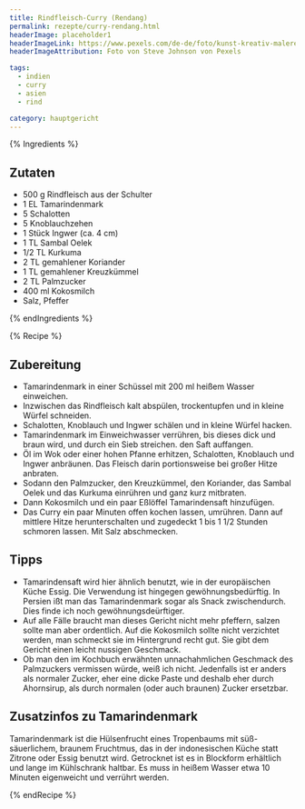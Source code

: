 ```yaml
---
title: Rindfleisch-Curry (Rendang)
permalink: rezepte/curry-rendang.html
headerImage: placeholder1
headerImageLink: https://www.pexels.com/de-de/foto/kunst-kreativ-malerei-abstrakt-1959387/
headerImageAttribution: Foto von Steve Johnson von Pexels

tags:
  - indien
  - curry
  - asien
  - rind

category: hauptgericht
---
```


{% Ingredients %}

## Zutaten

- 500 g Rindfleisch aus der Schulter
- 1 EL Tamarindenmark
- 5 Schalotten
- 5 Knoblauchzehen
- 1 Stück Ingwer (ca. 4 cm)
- 1 TL Sambal Oelek
- 1/2 TL Kurkuma
- 2 TL gemahlener Koriander
- 1 TL gemahlener Kreuzkümmel
- 2 TL Palmzucker
- 400 ml Kokosmilch
- Salz, Pfeffer

{% endIngredients %}

{% Recipe %}

## Zubereitung

- Tamarindenmark in einer Schüssel mit 200 ml heißem Wasser einweichen.
- Inzwischen das Rindfleisch kalt abspülen, trockentupfen und in kleine Würfel schneiden.
- Schalotten, Knoblauch und Ingwer schälen und in kleine Würfel hacken.
- Tamarindenmark im Einweichwasser verrühren, bis dieses dick und braun wird, und durch ein Sieb streichen. den Saft auffangen.
- Öl im Wok oder einer hohen Pfanne erhitzen, Schalotten, Knoblauch und Ingwer anbräunen. Das Fleisch darin portionsweise bei großer Hitze anbraten.
- Sodann den Palmzucker, den Kreuzkümmel, den Koriander, das Sambal Oelek und das Kurkuma einrühren und ganz kurz mitbraten.
- Dann Kokosmilch und ein paar Eßlöffel Tamarindensaft hinzufügen.
- Das Curry ein paar Minuten offen kochen lassen, umrühren. Dann auf mittlere Hitze herunterschalten und zugedeckt 1 bis 1 1/2 Stunden schmoren lassen. Mit Salz abschmecken.

## Tipps

- Tamarindensaft wird hier ähnlich benutzt, wie in der europäischen Küche Essig. Die Verwendung ist hingegen gewöhnungsbedürftig. In Persien ißt man das Tamarindenmark sogar als Snack zwischendurch. Dies finde ich noch gewöhnungsdeürftiger.
- Auf alle Fälle braucht man dieses Gericht nicht mehr pfeffern, salzen sollte man aber ordentlich. Auf die Kokosmilch sollte nicht verzichtet werden, man schmeckt sie im Hintergrund recht gut. Sie gibt dem Gericht einen leicht nussigen Geschmack.
- Ob man den im Kochbuch erwähnten unnachahmlichen Geschmack des Palmzuckers vermissen würde, weiß ich nicht. Jedenfalls ist er anders als normaler Zucker, eher eine dicke Paste und deshalb eher durch Ahornsirup, als durch normalen (oder auch braunen) Zucker ersetzbar.

## Zusatzinfos zu Tamarindenmark

Tamarindenmark ist die Hülsenfrucht eines Tropenbaums mit süß-säuerlichem, braunem Fruchtmus, das in der indonesischen Küche statt Zitrone oder Essig benutzt wird. Getrocknet ist es in Blockform erhältlich und lange im Kühlschrank haltbar. Es muss in heißem Wasser etwa 10 Minuten eigenweicht und verrührt werden.

{% endRecipe %}
